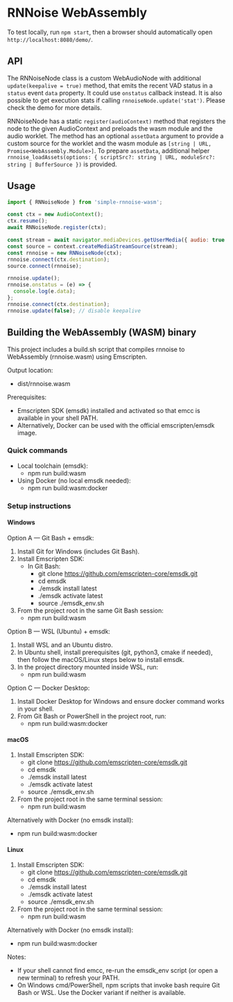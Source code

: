 # RNNoise WebAssembly

To test locally, run `npm start`, then a browser should automatically open `http://localhost:8080/demo/`.


## API

The RNNoiseNode class is a custom WebAudioNode with additional `update(keepalive = true)` method,
that emits the recent VAD status in a `status` event `data` property. It could use `onstatus` callback instead.
It is also possible to get execution stats if calling `rnnoiseNode.update('stat')`. Please check the demo for more details.

RNNoiseNode has a static `register(audioContext)` method that registers the node to the given AudioContext and preloads
the wasm module and the audio worklet. The method has an optional `assetData` argument to provide a custom source
for the worklet and the wasm module as `[string | URL, Promise<WebAssembly.Module>]`. To prepare `assetData`, additional
helper `rnnoise_loadAssets(options: { scriptSrc?: string | URL, moduleSrc?: string | BufferSource })` is provided.


## Usage

```js
import { RNNoiseNode } from 'simple-rnnoise-wasm';

const ctx = new AudioContext();
ctx.resume();
await RNNoiseNode.register(ctx);

const stream = await navigator.mediaDevices.getUserMedia({ audio: true });
const source = context.createMediaStreamSource(stream);
const rnnoise = new RNNoiseNode(ctx);
rnnoise.connect(ctx.destination);
source.connect(rnnoise);

rnnoise.update();
rnnoise.onstatus = (e) => {
  console.log(e.data);
};
rnnoise.connect(ctx.destination);
rnnoise.update(false); // disable keepalive
```

## Building the WebAssembly (WASM) binary

This project includes a build.sh script that compiles rnnoise to WebAssembly (rnnoise.wasm) using Emscripten.

Output location:
- dist/rnnoise.wasm

Prerequisites:
- Emscripten SDK (emsdk) installed and activated so that emcc is available in your shell PATH.
- Alternatively, Docker can be used with the official emscripten/emsdk image.

### Quick commands
- Local toolchain (emsdk):
  - npm run build:wasm
- Using Docker (no local emsdk needed):
  - npm run build:wasm:docker


### Setup instructions

#### Windows
Option A — Git Bash + emsdk:
1. Install Git for Windows (includes Git Bash).
2. Install Emscripten SDK:
   - In Git Bash:
     - git clone https://github.com/emscripten-core/emsdk.git
     - cd emsdk
     - ./emsdk install latest
     - ./emsdk activate latest
     - source ./emsdk_env.sh
3. From the project root in the same Git Bash session:
   - npm run build:wasm

Option B — WSL (Ubuntu) + emsdk:
1. Install WSL and an Ubuntu distro.
2. In Ubuntu shell, install prerequisites (git, python3, cmake if needed), then follow the macOS/Linux steps below to install emsdk.
3. In the project directory mounted inside WSL, run:
   - npm run build:wasm

Option C — Docker Desktop:
1. Install Docker Desktop for Windows and ensure docker command works in your shell.
2. From Git Bash or PowerShell in the project root, run:
   - npm run build:wasm:docker

#### macOS
1. Install Emscripten SDK:
   - git clone https://github.com/emscripten-core/emsdk.git
   - cd emsdk
   - ./emsdk install latest
   - ./emsdk activate latest
   - source ./emsdk_env.sh
2. From the project root in the same terminal session:
   - npm run build:wasm

Alternatively with Docker (no emsdk install):
- npm run build:wasm:docker

#### Linux
1. Install Emscripten SDK:
   - git clone https://github.com/emscripten-core/emsdk.git
   - cd emsdk
   - ./emsdk install latest
   - ./emsdk activate latest
   - source ./emsdk_env.sh
2. From the project root in the same terminal session:
   - npm run build:wasm

Alternatively with Docker (no emsdk install):
- npm run build:wasm:docker

Notes:
- If your shell cannot find emcc, re-run the emsdk_env script (or open a new terminal) to refresh your PATH.
- On Windows cmd/PowerShell, npm scripts that invoke bash require Git Bash or WSL. Use the Docker variant if neither is available.
